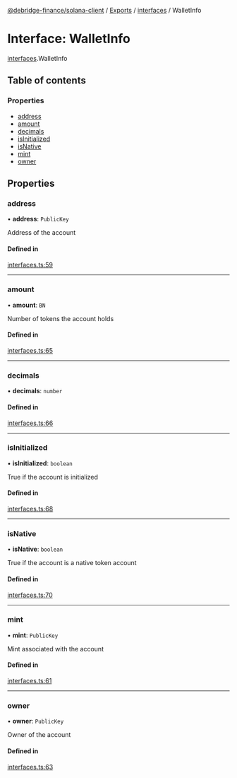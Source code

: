 [@debridge-finance/solana-client](../README.md) / [Exports](../modules.md) / [interfaces](../modules/interfaces.md) / WalletInfo

# Interface: WalletInfo

[interfaces](../modules/interfaces.md).WalletInfo

## Table of contents

### Properties

- [address](interfaces.WalletInfo.md#address)
- [amount](interfaces.WalletInfo.md#amount)
- [decimals](interfaces.WalletInfo.md#decimals)
- [isInitialized](interfaces.WalletInfo.md#isinitialized)
- [isNative](interfaces.WalletInfo.md#isnative)
- [mint](interfaces.WalletInfo.md#mint)
- [owner](interfaces.WalletInfo.md#owner)

## Properties

### address

• **address**: `PublicKey`

Address of the account

#### Defined in

[interfaces.ts:59](https://github.com/debridge-finance/solana-contracts-client/blob/1b61583/src/interfaces.ts#L59)

___

### amount

• **amount**: `BN`

Number of tokens the account holds

#### Defined in

[interfaces.ts:65](https://github.com/debridge-finance/solana-contracts-client/blob/1b61583/src/interfaces.ts#L65)

___

### decimals

• **decimals**: `number`

#### Defined in

[interfaces.ts:66](https://github.com/debridge-finance/solana-contracts-client/blob/1b61583/src/interfaces.ts#L66)

___

### isInitialized

• **isInitialized**: `boolean`

True if the account is initialized

#### Defined in

[interfaces.ts:68](https://github.com/debridge-finance/solana-contracts-client/blob/1b61583/src/interfaces.ts#L68)

___

### isNative

• **isNative**: `boolean`

True if the account is a native token account

#### Defined in

[interfaces.ts:70](https://github.com/debridge-finance/solana-contracts-client/blob/1b61583/src/interfaces.ts#L70)

___

### mint

• **mint**: `PublicKey`

Mint associated with the account

#### Defined in

[interfaces.ts:61](https://github.com/debridge-finance/solana-contracts-client/blob/1b61583/src/interfaces.ts#L61)

___

### owner

• **owner**: `PublicKey`

Owner of the account

#### Defined in

[interfaces.ts:63](https://github.com/debridge-finance/solana-contracts-client/blob/1b61583/src/interfaces.ts#L63)
